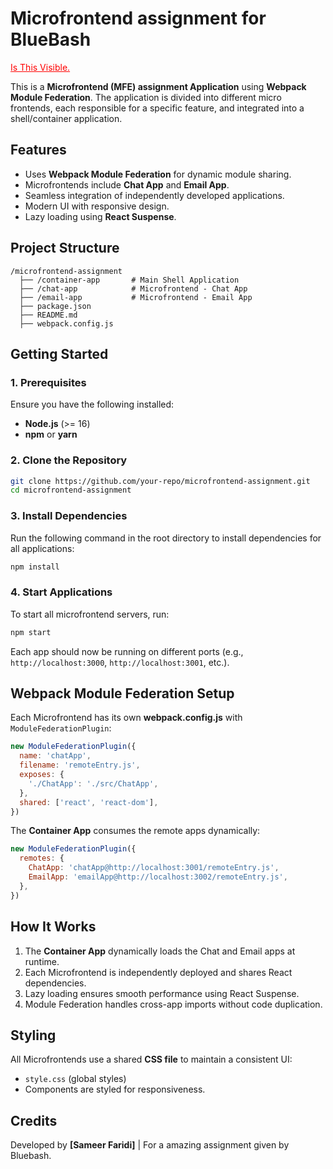 # Microfrontend assignment for BlueBash

<p style="color: red; text-decoration: underline;">Is This Visible.</p>


This is a **Microfrontend (MFE) assignment Application** using **Webpack Module Federation**. The application is divided into different micro frontends, each responsible for a specific feature, and integrated into a shell/container application.

## Features
- Uses **Webpack Module Federation** for dynamic module sharing.
- Microfrontends include **Chat App** and **Email App**.
- Seamless integration of independently developed applications.
- Modern UI with responsive design.
- Lazy loading using **React Suspense**.

## Project Structure
```
/microfrontend-assignment
  ├── /container-app       # Main Shell Application
  ├── /chat-app            # Microfrontend - Chat App
  ├── /email-app           # Microfrontend - Email App
  ├── package.json
  ├── README.md
  ├── webpack.config.js
```

## Getting Started

### 1. Prerequisites
Ensure you have the following installed:
- **Node.js** (>= 16)
- **npm** or **yarn**

### 2. Clone the Repository
```sh
git clone https://github.com/your-repo/microfrontend-assignment.git
cd microfrontend-assignment
```

### 3. Install Dependencies
Run the following command in the root directory to install dependencies for all applications:
```sh
npm install
```

### 4. Start Applications
To start all microfrontend servers, run:
```sh
npm start
```

Each app should now be running on different ports (e.g., `http://localhost:3000`, `http://localhost:3001`, etc.).

## Webpack Module Federation Setup
Each Microfrontend has its own **webpack.config.js** with `ModuleFederationPlugin`:

```js
new ModuleFederationPlugin({
  name: 'chatApp',
  filename: 'remoteEntry.js',
  exposes: {
    './ChatApp': './src/ChatApp',
  },
  shared: ['react', 'react-dom'],
})
```

The **Container App** consumes the remote apps dynamically:

```js
new ModuleFederationPlugin({
  remotes: {
    ChatApp: 'chatApp@http://localhost:3001/remoteEntry.js',
    EmailApp: 'emailApp@http://localhost:3002/remoteEntry.js',
  },
})
```

## How It Works
1. The **Container App** dynamically loads the Chat and Email apps at runtime.
2. Each Microfrontend is independently deployed and shares React dependencies.
3. Lazy loading ensures smooth performance using React Suspense.
4. Module Federation handles cross-app imports without code duplication.

## Styling
All Microfrontends use a shared **CSS file** to maintain a consistent UI:
- `style.css` (global styles)
- Components are styled for responsiveness.

## Credits
Developed by **[Sameer Faridi]** | For a amazing assignment given by Bluebash.

